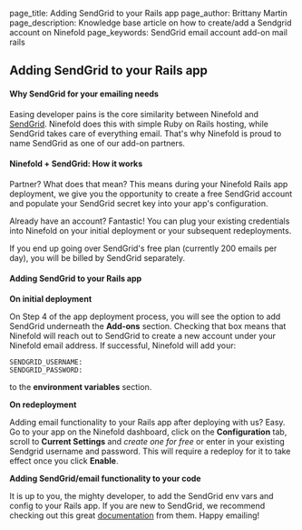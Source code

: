 page_title: 			Adding SendGrid to your Rails app
page_author:      Brittany Martin
page_description: Knowledge base article on how to create/add a Sendgrid account on Ninefold
page_keywords: 		SendGrid email account add-on mail rails

## Adding SendGrid to your Rails app

#### Why SendGrid for your emailing needs

Easing developer pains is the core similarity between Ninefold and [SendGrid](http://www.sendgrid.com). Ninefold does this with simple Ruby on Rails hosting, while SendGrid takes care of everything email. That's why Ninefold is proud to name SendGrid as one of our add-on partners.

#### Ninefold + SendGrid: How it works

Partner? What does that mean? This means during your Ninefold Rails app deployment, we give you the opportunity to create a free SendGrid account and populate your SendGrid secret key into your app's configuration.

Already have an account? Fantastic! You can plug your existing credentials into Ninefold on your initial deployment or your subsequent redeployments.  

If you end up going over SendGrid's free plan (currently 200 emails per day), you will be billed by SendGrid separately.

#### Adding SendGrid to your Rails app

__On initial deployment__

On Step 4 of the app deployment process, you will see the option to add SendGrid underneath the __Add-ons__ section. Checking that box means that Ninefold will reach out to SendGrid to create a new account under your Ninefold email address. If successful, Ninefold will add your:

	SENDGRID_USERNAME:
	SENDGRID_PASSWORD:

to the __environment variables__ section. 

__On redeployment__

Adding email functionality to your Rails app after deploying with us? Easy. Go to your app on the Ninefold dashboard, click on the __Configuration__ tab, scroll to __Current Settings__ and _create one for free_ or enter in your existing Sendgrid username and password. This will require a redeploy for it to take effect once you click __Enable__.

__Adding SendGrid/email functionality to your code__

It is up to you, the mighty developer, to add the SendGrid env vars and config to your Rails app. If you are new to SendGrid, we recommend checking out this great [documentation](https://sendgrid.com/docs/Integrate/Frameworks/rubyonrails.html) from them. Happy emailing!
